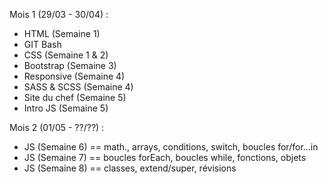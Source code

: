 Mois 1 (29/03 - 30/04) : 
- HTML (Semaine 1)
- GIT Bash
- CSS (Semaine 1 & 2)
- Bootstrap (Semaine 3)
- Responsive (Semaine 4)
- SASS & SCSS (Semaine 4)
- Site du chef (Semaine 5)
- Intro JS (Semaine 5)





Mois 2 (01/05 - ??/??) :
- JS (Semaine 6) == math., arrays, conditions, switch, boucles for/for...in
- JS (Semaine 7) == boucles forEach, boucles while, fonctions, objets 
- JS (Semaine 8) == classes, extend/super, révisions 
